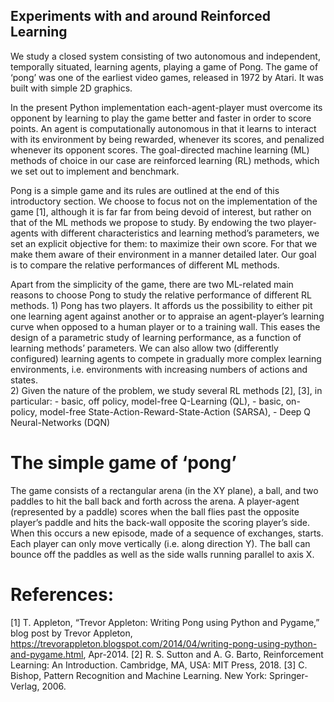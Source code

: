 ﻿## Experiments with and around Reinforced Learning

We study a closed system consisting of two autonomous and independent, temporally situated, learning agents, playing a game of Pong.  The game of ‘pong’ was one of the earliest video games, released in 1972 by Atari. It was built with simple 2D graphics.  

In the present Python implementation each-agent-player must overcome its opponent by learning to play the game better and faster in order to score points.  An agent is computationally autonomous in that it learns to interact with its environment by being rewarded, whenever its scores, and penalized whenever its opponent scores.  The goal-directed machine learning (ML) methods of choice in our case are reinforced learning (RL) methods, which we set out to implement and benchmark.  

Pong is a simple game and its rules are outlined at the end of this introductory section.  We choose to focus not on the implementation of the game [1], although it is far far from being devoid of interest, but rather on that of the ML methods we propose to study.  By endowing the two player-agents with different characteristics and learning method’s parameters, we set an explicit objective for them: to maximize their own score.  For that we make them aware of their environment in a manner detailed later.  Our goal is to compare the relative performances of different ML methods. 

Apart from the simplicity of the game, there are two ML-related main reasons to choose Pong to study the relative performance of different RL methods. 
	1) Pong has two players.  It affords us the possibility to either pit one learning agent against another or to appraise an agent-player’s learning curve when opposed to a human player or to a training wall.  This eases the design of a parametric study of learning performance, as a function of learning methods’ parameters.  We can also allow two (differently configured) learning agents to compete in gradually more complex learning environments, i.e. environments with increasing numbers of actions and states.  
	2) Given the nature of the problem, we study several RL methods [2], [3], in particular:
    - basic, off policy, model-free Q-Learning (QL), 
    - basic, on-policy, model-free State-Action-Reward-State-Action (SARSA),
    - Deep Q Neural-Networks (DQN)

# **The simple game of ‘pong’**
The game consists of a rectangular arena (in the XY plane), a ball, and two paddles to hit the ball back and forth across the arena.  A player-agent (represented by a paddle) scores when the ball flies past the opposite player’s paddle and hits the back-wall opposite the scoring player’s side.  When this occurs a new episode, made of a sequence of exchanges, starts.
Each player can only move vertically (i.e. along direction Y).  The ball can bounce off the paddles as well as the side walls running parallel to axis X. 

# **References**:
[1]	T. Appleton, “Trevor Appleton: Writing Pong using Python and Pygame,” blog post by Trevor Appleton, https://trevorappleton.blogspot.com/2014/04/writing-pong-using-python-and-pygame.html, Apr-2014.
[2]	R. S. Sutton and A. G. Barto, Reinforcement Learning: An Introduction. Cambridge, MA, USA: MIT Press, 2018.
[3]	C. Bishop, Pattern Recognition and Machine Learning. New York: Springer-Verlag, 2006.
